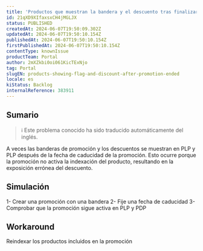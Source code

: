 ```yaml
---
title: 'Productos que muestran la bandera y el descuento tras finalizar la promoción'
id: 21qXD9XIfaxsxCH4jMGLJX
status: PUBLISHED
createdAt: 2024-06-07T19:50:09.302Z
updatedAt: 2024-06-07T19:50:10.154Z
publishedAt: 2024-06-07T19:50:10.154Z
firstPublishedAt: 2024-06-07T19:50:10.154Z
contentType: knownIssue
productTeam: Portal
author: 2mXZkbi0oi061KicTExNjo
tag: Portal
slugEN: products-showing-flag-and-discount-after-promotion-ended
locale: es
kiStatus: Backlog
internalReference: 383911
---
```


## Sumario

>ℹ️ Este problema conocido ha sido traducido automáticamente del inglés.


A veces las banderas de promoción y los descuentos se muestran en PLP y PLP después de la fecha de caducidad de la promoción. Esto ocurre porque la promoción no activa la indexación del producto, resultando en la exposición errónea del descuento.


##

## Simulación


1- Crear una promoción con una bandera
2- Fije una fecha de caducidad
3- Comprobar que la promoción sigue activa en PLP y PDP




## Workaround


Reindexar los productos incluidos en la promoción

